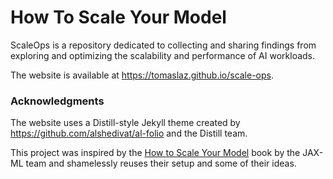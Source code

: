 # How To Scale Your Model

ScaleOps is a repository dedicated to collecting and sharing findings from exploring and optimizing the scalability and performance of AI workloads.

The website is available at https://tomaslaz.github.io/scale-ops.

### Acknowledgments

The website uses a Distill-style Jekyll theme created by https://github.com/alshedivat/al-folio and the Distill team.

This project was inspired by the [How to Scale Your Model](https://jax-ml.github.io/scaling-book/) book by the JAX-ML team and shamelessly reuses their setup and some of their ideas.
